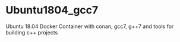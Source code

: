 # Ubuntu1804_gcc7
Ubuntu 18.04 Docker Container with conan, gcc7, g++7 and tools for building c++ projects
